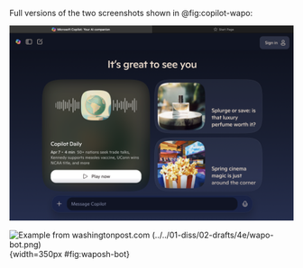 Full versions of the two screenshots shown in @fig:copilot-wapo:



![Example from copilot.microsoft.com](images/copilot-daily.png)




![Example from washingtonpost.com (../../01-diss/02-drafts/4e/wapo-bot.png)](4e/wapo-bot.png){width=350px #fig:waposh-bot}





